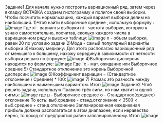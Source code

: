 Задание1
Для начала нужно построить вариационный ряд, затем через вкладку ВСТАВКА создаем гистограмму и полигон своей выборки.
Чтобы посчитать нормальзацию, каждый вариант выборки делим на наибольший.
1)Чтоб найти выборочное среднее , использую формулу :
![image](https://user-images.githubusercontent.com/112616583/192827114-382e182a-ce25-499b-a6af-2118e5a26859.png)
Где xi - варианты выборки
ni - частота выборки, которую я узнаю самостоятельно, посчитав, сколько каждого числа в вариационном ряду и вывожу таблицу:
![image](https://user-images.githubusercontent.com/112616583/192827451-0cd1fe33-4e52-491c-b10c-dff310ad32d7.png)
n - объем выборки, равен 20 по условию задачи
2)Мода - самый популярный вариант/ы выборки
3)Нахожу медиану:
Для этого располагаю вариационный ряд от меньшего к большему, нахожу середину.в зависимости от четности выборки решаю по формуле:
![image](https://user-images.githubusercontent.com/112616583/192827530-a903b774-c7dd-45ad-a4de-910f1968ba02.png)
4)Выборочная дисперсия находится по формуле:
![image](https://user-images.githubusercontent.com/112616583/192827581-c4e27a76-8b87-4c39-b378-a7a6cef1b3c2.png)
Где ⁻x - мат. ожидание или Выборочное среднее
5) Стандартное отклонение это корень Выборочной дисперсии:
![image](https://user-images.githubusercontent.com/112616583/192827616-5aeaff0f-85fa-4e37-ba32-6f1458d8f4ad.png)
6)Коэффициент вариации = (Стандартное отклонение / Среднее) * 100:
![image](https://user-images.githubusercontent.com/112616583/192827655-0486f470-eb02-4304-961d-7cb9e4d226d0.png)
7) Размах это разность между наибольшим и наименьшим вариантом.
Итог:
![image](https://user-images.githubusercontent.com/112616583/192827718-4df224bb-5ae3-4989-9959-8f7f47d5bdb0.png)
Задание2
Чтоб решить задачу, использую Правило трёх сигм, но нам хватит и одной сигмы:
![image](https://user-images.githubusercontent.com/112616583/192827768-d2d10a74-2a3d-4487-a3ff-b9fb2e697940.png)
где μ - Выборочное среднее
σ - Стандартное(среднее) отклонение
То есть: выб.среднее - станд.отклонение < 3500 < выб.среднее + станд.отклонение
Запланированная ежедневная прибыль должна располагаться в этом диапазоне, если неравество верно, то доход от предприятия равен запланированному.
Итог:
![image](https://user-images.githubusercontent.com/112616583/192827905-6306cc65-617d-4d9a-8be6-68606bea7b6e.png)
